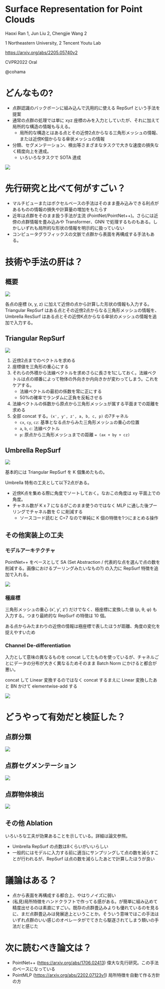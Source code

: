 Surface Representation for Point Clouds
===
Haoxi Ran 1, Jun Liu 2, Chengjie Wang 2

1 Northeastern University, 2 Tencent Youtu Lab

https://arxiv.org/abs/2205.05740v2

CVPR2022 Oral

@cohama

# どんなもの?

- 点群認識のバックボーンに組み込んで汎用的に使える RepSurf という手法を提案
- 通常の点群の処理では単に xyz 座標のみを入力としていたが、それに加えて局所的な構造の情報も与える。
  - 局所的な構造とはある点とその近傍2点からなる三角形メッシュの情報、または近傍K個からなる傘状メッシュの情報
- 分類、セグメンテーション、検出等さまざまなタスクで大きな速度の損失なく精度向上を達成。
  - いろいろなタスクで SOTA 達成

![](./RepSurf/sota.png)

# 先行研究と比べて何がすごい？

- マルチビューまたはボクセルベースの手法はそのまま畳み込みできる利点があるものの情報の損失や計算量の増加をもたらす
- 近年は点群をそのまま扱う手法が主流 (PointNet/PointNet++)。さらには近傍の点群情報を畳み込みや Transformer、GNN で処理するものもある。しかしいずれも局所的な形状の情報を明示的に扱っていない
- コンピュータグラフィックスの文脈で点群から表面を再構成する手法もある。

# 技術や手法の肝は？
## 概要

![](./RepSurf/overview.png)

各点の座標 (x, y, z) に加えて近傍の点から計算した形状の情報も入力する。
Triangular RepSurf はある点とその近傍2点からなる三角形メッシュの情報を、
Umbrella ResSurf はある点とその近傍K点からなる傘状のメッシュの情報を追加で入力する。

## Triangular RepSurf

![](./RepSurf/repsurf_t_algo.png)

1. 近傍2点までのベクトルを求める
2. 座標値を三角形の重心にする
3. それらの外積から法線ベクトルを求めさらに長さを1にしておく。法線ベクトルは点の順番によって物体の外向きか内向きかが変わってしまう。これをケアする。
      - 法線ベクトルの最初の係数を常に正にする
      - 50%の確率でランダムに正負を反転させる
4. 法線ベクトルの係数から原点から三角形メッシュが属する平面までの距離を求める
5. 全部 concat する。`(x', y', z', a, b, c, p)` の7チャネル
      - `cx`, `cy`, `cz`: 基準となる点からみた三角形メッシュの重心の位置
      - `a`, `b`, `c`: 法線ベクトル
      - `p`: 原点から三角形メッシュまでの距離 `= (ax + by + cz)`

## Umbrella RepSurf

![](./RepSurf/repsurf_u_algo.png)

基本的には Triangular RepSurf を K 個集めたもの。

Umbrella 特有の工夫として以下2点がある。
- 近傍K点を集める際に角度でソートしておく。なおこの角度は xy 平面上での角度。
- チャネル数が K x 7 になるがこのまま使うのではなく MLP に通した後プーリングでチャネル数を C に削減する
  - ソースコード読むと C=7 なので単純に K 個の特徴を1つにまとめる操作

## その他実装上の工夫

### モデルアーキテクチャ

PointNet++ をベースとして SA (Set Abstraction / 代表的な点を選んで点の数を削減する。画像におけるプーリングみたいなもの?) の入力に RepSurf 特徴を追加で入れる。

![](./RepSurf/model_arch.png)

### 極座標

三角形メッシュの重心 (x', y', z') だけでなく、極座標に変換した値 (ρ, θ, φ) も入力する。つまり最終的な RepSurf の特徴は 10 個。

ある点からみたまわりの近傍の情報は極座標で表したほうが距離、角度の変化を捉えやすいため

### Channel De-differentiation

入力として意味の異なるものを concat してたものを使っているが、チャネルごとにデータの分布が大きく異なるためそのまま Batch Norm にかけると都合が悪い。

concat して Linear 変換するのではなく concat するまえに Linear 変換したあと BN かけて elementwise-add する

![](./RepSurf/de_diff.png)


# どうやって有効だと検証した？

## 点群分類

![](./RepSurf/result1.png)

## 点群セグメンテーション

![](./RepSurf/result_seg.png)

## 点群物体検出

![](./RepSurf/result_det.png)

## その他 Ablation
いろいろな工夫が効果あることを示している。詳細は論文参照。

- Umbrella RepSurf の点数は8くらいがいいらしい
- 一般的にはモデルに入力する前に適当にサンプリングして点の数を減らすことが行われるが、RepSurf は点の数を減らしたあとで計算したほうが良い

# 議論はある？

- 点から表面を再構成する都合上、やはりノイズに弱い
- (私見)局所特徴をハンドクラフトで作ってる感がある。が簡単に組み込めて精度出せるのは素直にすごい。既存の点群畳込みよりも優れているのを見るに、まだ点群畳込みは発展途上ということか。そういう意味ではこの手法はいずれ点群のいい感じのオペレータがでてきたら駆逐されてしまう類いの手法だと感じた

# 次に読むべき論文は？

- PointNet++ (https://arxiv.org/abs/1706.02413) 偉大な先行研究。この手法のベースになっている
- PointMLP (https://arxiv.org/abs/2202.07123v1) 局所特徴を自動て作る方針の方
